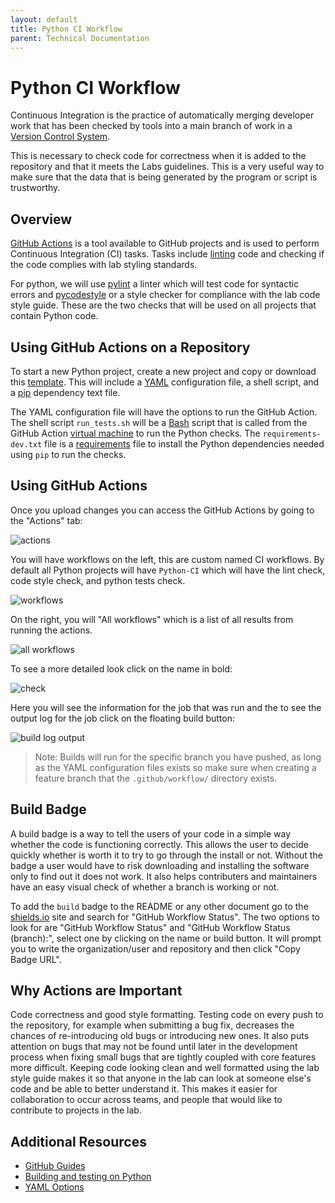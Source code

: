 ```yaml
---
layout: default
title: Python CI Workflow
parent: Technical Documentation
---
```


# Python CI Workflow

Continuous Integration is the practice of automatically merging developer work that has been checked
by tools into a main branch of work in a [Version Control
System](https://en.wikipedia.org/wiki/Version_control).

This is necessary to check code for correctness when it is added to the repository and that it
meets the Labs guidelines. This is a very useful way to make sure that the data that is being
generated by the program or script is trustworthy.

## Overview

[GitHub Actions](https://docs.github.com/en/free-pro-team@latest/actions) is a tool available to
GitHub projects and is used to perform Continuous Integration (CI) tasks. Tasks include
[linting](https://en.wikipedia.org/wiki/Lint_(software)) code and checking if the code complies with
lab styling standards.

For python, we will use [pylint](https://pylint.org/) a linter which will test code for syntactic
errors and [pycodestyle](https://github.com/pycqa/pycodestyle) or a style checker for compliance
with the lab code style guide. These are the two checks that will be used on all projects that
contain Python code.

## Using GitHub Actions on a Repository

To start a new Python project, create a new project and copy or download this
[template](https://github.com/NDCLab/templates/blob/main/project_bases/python_ci/.github/workflows/python_ci.yaml).
This will include a [YAML](https://en.wikipedia.org/wiki/YAML) configuration file, a shell script,
and a [pip](https://pip.pypa.io/en/stable/) dependency text file.

The YAML configuration file will have the options to run the GitHub Action. The shell script
`run_tests.sh` will be a [Bash](https://en.wikipedia.org/wiki/Bash_%28Unix_shell%29) script that is
called from the GitHub Action [virtual machine](https://en.wikipedia.org/wiki/Virtual_machine) to
run the Python checks. The `requirements-dev.txt` file is a
[requirements](https://pip.pypa.io/en/stable/reference/pip_install/#example-requirements-file) file
to install the Python dependencies needed using `pip` to run the checks.

## Using GitHub Actions

Once you upload changes you can access the GitHub Actions by going to the "Actions" tab:

![actions](https://raw.githubusercontent.com/NDCLab/wiki/gh-pages/docs/_assets/gh_actions/actions.png)

You will have workflows on the left, this are custom named CI workflows. By default all Python
projects will have `Python-CI` which will have the lint check, code style check, and python tests
check.

![workflows](https://raw.githubusercontent.com/NDCLab/wiki/gh-pages/docs/_assets/gh_actions/workflows.png)

On the right, you will "All workflows" which is a list of all results from running the actions.

![all
workflows](https://raw.githubusercontent.com/NDCLab/wiki/gh-pages/docs/_assets/gh_actions/all_workflows.png)

To see a more detailed look click on the name in bold:

![check](https://raw.githubusercontent.com/NDCLab/wiki/gh-pages/docs/_assets/gh_actions/press_build.png)

Here you will see the information for the job that was run and the to see the output log for the job
click on the floating build button:

![build log
output](https://raw.githubusercontent.com/NDCLab/wiki/gh-pages/docs/_assets/gh_actions/log_output.png)

> Note: Builds will run for the specific branch you have pushed, as long as the YAML configuration
> files exists so make sure when creating a feature branch that the `.github/workflow/` directory
> exists.

## Build Badge

A build badge is a way to tell the users of your code in a simple way whether the code is
functioning correctly. This allows the user to decide quickly whether is worth it to try to go
through the install or not. Without the badge a user would have to risk downloading and installing
the software only to find out it does not work. It also helps contributers and maintainers have an
easy visual check of whether a branch is working or not.

To add the `build` badge to the README or any other document go to the
[shields.io](https://shields.io/category/build) site and search for "GitHub Workflow Status". The
two options to look for are "GitHub Workflow Status" and "GitHub Workflow Status (branch):", select
one by clicking on the name or build button. It will prompt you to write the organization/user and
repository and then click "Copy Badge URL".

## Why Actions are Important

Code correctness and good style formatting. Testing code on every push to the repository, for
example when submitting a bug fix, decreases the chances of re-introducing old bugs or introducing
new ones. It also puts attention on bugs that may not be found until later in the development
process when fixing small bugs that are tightly coupled with core features more difficult. Keeping
code looking clean and well formatted using the lab style guide makes it so that anyone in the lab
can look at someone else's code and be able to better understand it. This makes it easier for
collaboration to occur across teams, and people that would like to contribute to projects in the
lab.

## Additional Resources

- [GitHub Guides](https://docs.github.com/en/free-pro-team@latest/actions/learn-github-actions)
- [Building and testing on
	Python](https://docs.github.com/en/free-pro-team@latest/actions/guides/building-and-testing-python)
- [YAML
	Options](https://docs.github.com/en/free-pro-team@latest/actions/reference/workflow-syntax-for-github-actions)
